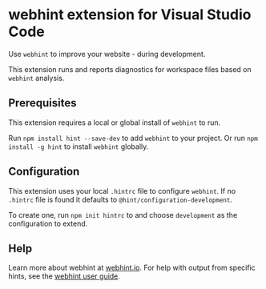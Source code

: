 # webhint extension for Visual Studio Code

Use `webhint` to improve your website - during development.

This extension runs and reports diagnostics for workspace files based on
`webhint` analysis.

## Prerequisites

This extension requires a local or global install of `webhint` to run.

Run `npm install hint --save-dev` to add `webhint` to your project.
Or run `npm install -g hint` to install `webhint` globally.

## Configuration

This extension uses your local `.hintrc` file to configure `webhint`.
If no `.hintrc` file is found it defaults to `@hint/configuration-development`.

To create one, run `npm init hintrc` to and choose `development` as the
configuration to extend.

## Help

Learn more about webhint at [webhint.io](https://webhint.io).
For help with output from specific hints, see the
[webhint user guide](https://webhint.io/docs/user-guide/hints/).
